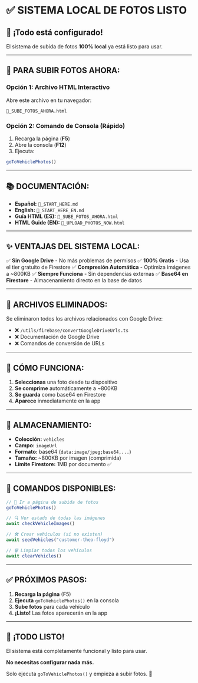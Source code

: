 # ✅ SISTEMA LOCAL DE FOTOS LISTO

## 🎉 ¡Todo está configurado!

El sistema de subida de fotos **100% local** ya está listo para usar.

---

## 🚀 PARA SUBIR FOTOS AHORA:

### Opción 1: Archivo HTML Interactivo
Abre este archivo en tu navegador:
```
📸_SUBE_FOTOS_AHORA.html
```

### Opción 2: Comando de Consola (Rápido)
1. Recarga la página (**F5**)
2. Abre la consola (**F12**)
3. Ejecuta:
```javascript
goToVehiclePhotos()
```

---

## 📚 DOCUMENTACIÓN:

- **Español:** `🎯_START_HERE.md`
- **English:** `🎯_START_HERE_EN.md`
- **Guía HTML (ES):** `📸_SUBE_FOTOS_AHORA.html`
- **HTML Guide (EN):** `📸_UPLOAD_PHOTOS_NOW.html`

---

## ✨ VENTAJAS DEL SISTEMA LOCAL:

✅ **Sin Google Drive** - No más problemas de permisos
✅ **100% Gratis** - Usa el tier gratuito de Firestore
✅ **Compresión Automática** - Optimiza imágenes a ~800KB
✅ **Siempre Funciona** - Sin dependencias externas
✅ **Base64 en Firestore** - Almacenamiento directo en la base de datos

---

## 🔧 ARCHIVOS ELIMINADOS:

Se eliminaron todos los archivos relacionados con Google Drive:
- ❌ `/utils/firebase/convertGoogleDriveUrls.ts`
- ❌ Documentación de Google Drive
- ❌ Comandos de conversión de URLs

---

## 📸 CÓMO FUNCIONA:

1. **Seleccionas** una foto desde tu dispositivo
2. **Se comprime** automáticamente a ~800KB
3. **Se guarda** como base64 en Firestore
4. **Aparece** inmediatamente en la app

---

## 💾 ALMACENAMIENTO:

- **Colección:** `vehicles`
- **Campo:** `imageUrl`
- **Formato:** base64 (`data:image/jpeg;base64,...`)
- **Tamaño:** ~800KB por imagen (comprimida)
- **Límite Firestore:** 1MB por documento ✅

---

## 🎯 COMANDOS DISPONIBLES:

```javascript
// 📸 Ir a página de subida de fotos
goToVehiclePhotos()

// 🔍 Ver estado de todas las imágenes
await checkVehicleImages()

// 🛠️ Crear vehículos (si no existen)
await seedVehicles("customer-theo-floyd")

// 🗑️ Limpiar todos los vehículos
await clearVehicles()
```

---

## ✅ PRÓXIMOS PASOS:

1. **Recarga la página** (F5)
2. **Ejecuta** `goToVehiclePhotos()` en la consola
3. **Sube fotos** para cada vehículo
4. **¡Listo!** Las fotos aparecerán en la app

---

## 🎊 ¡TODO LISTO!

El sistema está completamente funcional y listo para usar.

**No necesitas configurar nada más.**

Solo ejecuta `goToVehiclePhotos()` y empieza a subir fotos. 📸
